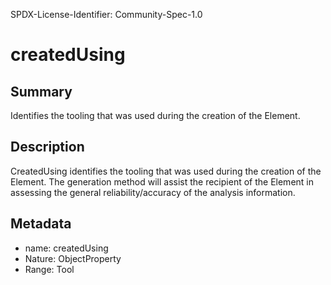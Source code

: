 SPDX-License-Identifier: Community-Spec-1.0

# createdUsing

## Summary

Identifies the tooling that was used during the creation of the Element.

## Description

CreatedUsing identifies the tooling that was used during the creation of the Element.
The generation method will assist the recipient of the Element in assessing
the general reliability/accuracy of the analysis information.

## Metadata

- name: createdUsing
- Nature: ObjectProperty
- Range: Tool

